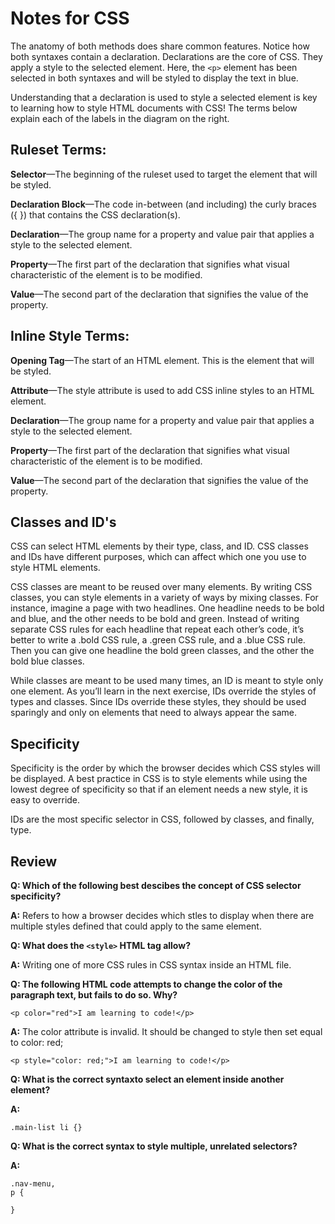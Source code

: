 # Notes for CSS

The anatomy of both methods does share common features. Notice how both syntaxes contain a declaration. Declarations are the core of CSS. They apply a style to the selected element. Here, the `<p>` element has been selected in both syntaxes and will be styled to display the text in blue.

Understanding that a declaration is used to style a selected element is key to learning how to style HTML documents with CSS! The terms below explain each of the labels in the diagram on the right.

## Ruleset Terms:

**Selector**—The beginning of the ruleset used to target the element that will be styled.

**Declaration Block**—The code in-between (and including) the curly braces ({ }) that contains the CSS declaration(s).

**Declaration**—The group name for a property and value pair that applies a style to the selected element.

**Property**—The first part of the declaration that signifies what visual characteristic of the element is to be modified.

**Value**—The second part of the declaration that signifies the value of the property.

## Inline Style Terms:

**Opening Tag**—The start of an HTML element. This is the element that will be styled.

**Attribute**—The style attribute is used to add CSS inline styles to an HTML element.

**Declaration**—The group name for a property and value pair that applies a style to the selected element.

**Property**—The first part of the declaration that signifies what visual characteristic of the element is to be modified.

**Value**—The second part of the declaration that signifies the value of the property.

## Classes and ID's

CSS can select HTML elements by their type, class, and ID. CSS classes and IDs have different purposes, which can affect which one you use to style HTML elements.

CSS classes are meant to be reused over many elements. By writing CSS classes, you can style elements in a variety of ways by mixing classes. For instance, imagine a page with two headlines. One headline needs to be bold and blue, and the other needs to be bold and green. Instead of writing separate CSS rules for each headline that repeat each other’s code, it’s better to write a .bold CSS rule, a .green CSS rule, and a .blue CSS rule. Then you can give one headline the bold green classes, and the other the bold blue classes.

While classes are meant to be used many times, an ID is meant to style only one element. As you’ll learn in the next exercise, IDs override the styles of types and classes. Since IDs override these styles, they should be used sparingly and only on elements that need to always appear the same.

## Specificity
Specificity is the order by which the browser decides which CSS styles will be displayed. A best practice in CSS is to style elements while using the lowest degree of specificity so that if an element needs a new style, it is easy to override.

IDs are the most specific selector in CSS, followed by classes, and finally, type. 

## Review
**Q: Which of the following best descibes the concept of CSS selector specificity?**

**A:** Refers to how a browser decides which stles to display when there are multiple styles defined that could apply to the same element.


**Q: What does the `<style>` HTML tag allow?**

**A:** Writing one of more CSS rules in CSS syntax inside an HTML file. 

**Q: The following HTML code attempts to change the color of the paragraph text, but fails to do so. Why?**
```
<p color="red">I am learning to code!</p>
```

**A:** The color attribute is invalid. It should be changed to style then set equal to color: red;
```
<p style="color: red;">I am learning to code!</p>
```

**Q: What is the correct syntaxto select an element inside another element?**

**A:** 
```
.main-list li {}
```

**Q: What is the correct syntax to style multiple, unrelated selectors?**

**A:**
```
.nav-menu,
p {

}
```